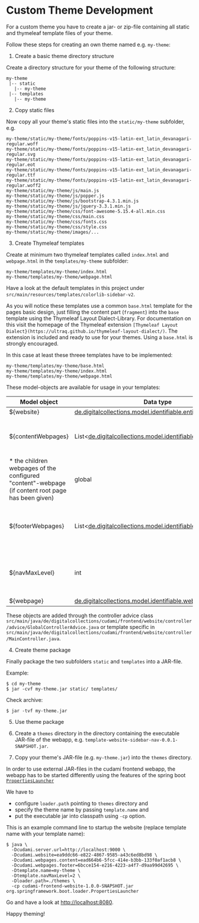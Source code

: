 # Custom Theme Development

For a custom theme you have to create a jar- or zip-file containing all static and thymeleaf template files of your theme.

Follow these steps for creating an own theme named e.g. `my-theme`:

1. Create a basic theme directory structure

Create a directory structure for your theme of the following structure:

```
my-theme
 |-- static
   |-- my-theme
 |-- templates
   |-- my-theme
```

2. Copy static files

Now copy all your theme's static files into the `static/my-theme` subfolder, e.g.

```
my-theme/static/my-theme/fonts/poppins-v15-latin-ext_latin_devanagari-regular.woff
my-theme/static/my-theme/fonts/poppins-v15-latin-ext_latin_devanagari-regular.svg
my-theme/static/my-theme/fonts/poppins-v15-latin-ext_latin_devanagari-regular.eot
my-theme/static/my-theme/fonts/poppins-v15-latin-ext_latin_devanagari-regular.ttf
my-theme/static/my-theme/fonts/poppins-v15-latin-ext_latin_devanagari-regular.woff2
my-theme/static/my-theme/js/main.js
my-theme/static/my-theme/js/popper.js
my-theme/static/my-theme/js/bootstrap-4.3.1.min.js
my-theme/static/my-theme/js/jquery-3.3.1.min.js
my-theme/static/my-theme/css/font-awesome-5.15.4-all.min.css
my-theme/static/my-theme/css/main.css
my-theme/static/my-theme/css/fonts.css
my-theme/static/my-theme/css/style.css 
my-theme/static/my-theme/images/...
```

3. Create Thymeleaf templates

Create at minimum two thymeleaf templates called `index.html` and `webpage.html` in the `templates/my-theme` subfolder:

```
my-theme/templates/my-theme/index.html
my-theme/templates/my-theme/webpage.html
```

Have a look at the default templates in this project under `src/main/resources/templates/colorlib-sidebar-v2`.

As you will notice these templates use a common `base.html` template for the pages basic design, just filling the content part (`fragment`) into the `base` template using the Thymeleaf Layout Dialect-Library.  For documentation on this visit the homepage of the Thymeleaf extension `[Thymeleaf Layout Dialect}(https://ultraq.github.io/thymeleaf-layout-dialect/)`. The extension is included and ready to use for your themes. Using a `base.html` is strongly encouraged.

In this case at least these threee templates have to be implemented:

```
my-theme/templates/my-theme/base.html
my-theme/templates/my-theme/index.html
my-theme/templates/my-theme/webpage.html
```

These model-objects are available for usage in your templates:

| Model object | Data type | Description | Scope |
| --- | --- | --- | --- |
| ${website} | [de.digitalcollections.model.identifiable.entity.Website](https://github.com/dbmdz/digitalcollections-model/blob/main/dc-model/src/main/java/de/digitalcollections/model/identifiable/entity/Website.java) | The given website to be shown | global |
| ${contentWebpages} | List&lt;[de.digitalcollections.model.identifiable.web.Webpage](https://github.com/dbmdz/digitalcollections-model/blob/main/dc-model/src/main/java/de/digitalcollections/model/identifiable/web/Webpage.java)&gt; | * the top level webpages of the given website (if no content root page has been given by using `-Dcudami.webpages.content=...`)
* the children webpages of the configured "content"-webpage (if content root page has been given) | global |
| ${footerWebpages} | List&lt;[de.digitalcollections.model.identifiable.web.Webpage](https://github.com/dbmdz/digitalcollections-model/blob/main/dc-model/src/main/java/de/digitalcollections/model/identifiable/web/Webpage.java)&gt; | the children webpages of the configured "footer"-webpage of the given website (if footer root page has been given by using `-Dcudami.webpages.footer=...`) | global |
| ${navMaxLevel} | int | the maximum hierarchy level of content pages to be rendered e.g. in a navigation tree (defaults to "3" if not configured by using `-Dtemplate.navMaxLevel=...`) | global |
| ${webpage} | [de.digitalcollections.model.identifiable.web.Webpage](https://github.com/dbmdz/digitalcollections-model/blob/main/dc-model/src/main/java/de/digitalcollections/model/identifiable/web/Webpage.java) | the webpage to be shown | webpage.html |

These objects are added through the controller advice class `src/main/java/de/digitalcollections/cudami/frontend/website/controller/advice/GlobalControllerAdvice.java` or template specific in `src/main/java/de/digitalcollections/cudami/frontend/website/controller/MainController.java`.

4. Create theme package

Finally package the two subfolders `static` and `templates` into a JAR-file.

Example:

```
$ cd my-theme
$ jar -cvf my-theme.jar static/ templates/
```

Check archive:

```
$ jar -tvf my-theme.jar
```

5. Use theme package

1. Create a `themes` directory in the directory containing the executable JAR-file of the webapp, e.g. `template-website-sidebar-nav-0.0.1-SNAPSHOT.jar`.
2. Copy your theme's JAR-file (e.g. `my-theme.jar`) into the `themes` directory.

In order to use external JAR-files in the cudami frontend webapp, the webapp has to be started differently using the features of the spring boot [`PropertiesLauncher`](https://docs.spring.io/spring-boot/docs/current/reference/html/executable-jar.html#executable-jar.property-launcher)

We have to

* configure `loader.path` pointing to `themes` directory and
* specify the theme name by passing `template.name` and
* put the executable jar into classpath using `-cp` option.

This is an example command line to startup the website (replace template name with your template name):

```
$ java \
  -Dcudami.server.url=http://localhost:9000 \
  -Dcudami.website=ea9ddc66-e822-4867-9585-a43c6ed8bd98 \
  -Dcudami.webpages.content=ead664b6-5fcc-414e-b3bb-133f0af1acb8 \
  -Dcudami.webpages.footer=6bcce154-e216-4223-a4f7-d9aa99d42695 \
  -Dtemplate.name=my-theme \
  -Dtemplate.navMaxLevel=2 \
  -Dloader.path=./themes \
  -cp cudami-frontend-website-1.0.0-SNAPSHOT.jar org.springframework.boot.loader.PropertiesLauncher
```

Go and have a look at <http://localhost:8080>.

Happy theming!

